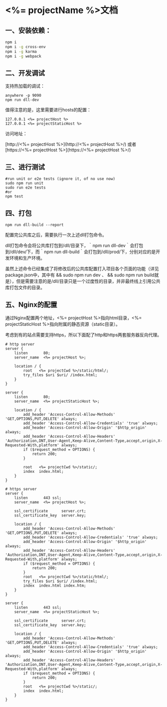 #  <%= projectName %>文档
## 一、安装依赖：

``` bash
npm i
npm i -g cross-env
npm i -g karma
npm i -g webpack
```

## 二、开发调试

支持热加载的调试：

```
anywhere -p 9090
npm run dll-dev
```

值得注意的是，这里需要进行hosts的配置：

```
127.0.0.1 <%= projectHost %>
127.0.0.1 <%= projectStaticHost %>
```

访问地址：

[http://<%= projectHost %>](http://<%= projectHost %>/) 或者 [https://<%= projectHost %>](https://<%= projectHost %>/)

## 三、进行测试

```
#run unit or e2e tests (ignore it, of no use now)
sudo npm run unit
sudo run e2e tests
#or 
npm test
```

## 四、打包

```
npm run dll-build --report
```

配置完公共库之后，需要执行一次上述dll打包命令。

dll打包命令会将公共库打包到/dll/目录下，｀npm run dll-dev｀会打包到/dll/dev/下，而｀npm run dll-build｀会打包到/dll/prod/下，分别对应的是开发环境和生产环境。

虽然上述命令已经集成了将修改后的公共库配置打入项目各个页面的功能（详见package.json中，其中有 && sudo npm run dev 、 && sudo npm run build就是），但是需要注意的是/dll/目录只是一个过度性的目录，并非最终线上引用公共库打包文件的目录。

## 五、Nginx的配置

通过Nginx配置两个地址，<%= projectHost %>指向html目录，<%= projectStaticHost %>指向附属的静态资源（static目录）。

考虑到有的站点需要支持https，所以下面配了http和https两套服务器反向代理。

```
# http server
server {
    listen       80;
    server_name  <%= projectHost %>;

    location / {
        root   <%= projectCwd %>/static/html/;
        try_files $uri $uri/ /index.html;
    }
}

server {
    listen       80;
    server_name  <%= projectStaticHost %>;

    location / {
        add_header 'Access-Control-Allow-Methods' 'GET,OPTIONS,PUT,DELETE' always;
        add_header 'Access-Control-Allow-Credentials' 'true' always;
        add_header 'Access-Control-Allow-Origin' '$http_origin' always;
        add_header 'Access-Control-Allow-Headers'  'Authorization,DNT,User-Agent,Keep-Alive,Content-Type,accept,origin,X-Requested-With,platform' always;
        if ($request_method = OPTIONS) {
            return 200;
        }

        root   <%= projectCwd %>/static/;
        index  index.html;
    }
}

# https server
server {
    listen       443 ssl;
    server_name  <%= projectHost %>;

    ssl_certificate      server.crt;
    ssl_certificate_key  server.key;

    location / {
        add_header 'Access-Control-Allow-Methods' 'GET,OPTIONS,PUT,DELETE' always;
        add_header 'Access-Control-Allow-Credentials' 'true' always;
        add_header 'Access-Control-Allow-Origin' '$http_origin' always;
        add_header 'Access-Control-Allow-Headers'  'Authorization,DNT,User-Agent,Keep-Alive,Content-Type,accept,origin,X-Requested-With,platform' always;
        if ($request_method = OPTIONS) {
            return 200;
        }
        root   <%= projectCwd %>/static/html/;
        try_files $uri $uri/ /index.html;
        index  index.html index.htm;
    }
}

server {
    listen       443 ssl;
    server_name  <%= projectStaticHost %>;

    ssl_certificate      server.crt;
    ssl_certificate_key  server.key;

    location / {
        add_header 'Access-Control-Allow-Methods' 'GET,OPTIONS,PUT,DELETE' always;
        add_header 'Access-Control-Allow-Credentials' 'true' always;
        add_header 'Access-Control-Allow-Origin' '$http_origin' always;
        add_header 'Access-Control-Allow-Headers'  'Authorization,DNT,User-Agent,Keep-Alive,Content-Type,accept,origin,X-Requested-With,platform' always;
        if ($request_method = OPTIONS) {
            return 200;
        }
        root   <%= projectCwd %>/static/;
        index  index.html;
    }
}
```
